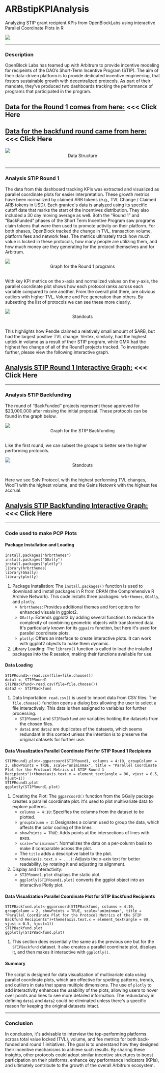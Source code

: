 # ARBstipKPIAnalysis
Analyzing STIP grant recipient KPIs from OpenBlockLabs using interactive Parallel Coordinate Plots in R

<img src="www/DemoGif.gif" align="center"/>

<hr>

### Description
OpenBlock Labs has teamed up with Arbitrum to provide incentive modeling for recipeints of the DAO’s Short-Term Incentive Program (STIP). The aim of their data-driven platform is to provide dedicated incentive engineering, that fosters sustainable growth with decentralized protocols. As part of their mandate, they’ve produced two dashboards tracking the performance of programs that participated in the program.  

## [Data for the Round 1 comes from here:](https://www.openblocklabs.com/app/arbitrum/overview) <<< Click Here

## [Data for the backfund round came from here:](https://www.openblocklabs.com/app/arbitrum/backfund/overview) <<< Click Here

<img src="www/img1.png" align="center"/>
<div align="center">Data Structure</div>
&nbsp;
&nbsp;

<hr>

### Analysis STIP Round 1

The data from this dashboard tracking KPIs was extracted and visualized as parallel coordinate plots for easier interpretation. These growth metrics have been normalized by claimed ARB tokens (e.g., TVL Change / Claimed ARB tokens in USD). Each grantee's data is analyzed using its specific cutoff date that marks the start of the incentives distribution. They also included a 30 day moving average as well. Both the “Round 1” and “BackFunded” phases of the Short Term Incentive Program saw programs claim tokens that were then used to promote activity on their platform. For both phases, OpenBlock tracked the change in TVL, transaction volume, platform fees and network fees.  The metrics ultimately track how much value is locked in these protocols, how many people are utilizing them, and how much money are they generating for the protocol themselves and for Arbitrum. 

<img src="www/img2.png" align="center"/>
<div align="center">Graph for the Round 1 programs</div>
&nbsp;
&nbsp;

With key KPI metrics on the x-axis and normalized values on the y-axis, the parallel coordinate plot shows how each protocol ranks across each variable compared to one another. From the overall plot there, are obvious outliers with higher TVL, Volume and Fee generation than others. By subsetting the list of protocols we can see these more clearly.

<img src="www/img3.png" align="center"/>
<div align="center">Standouts </div>
&nbsp;
&nbsp;

This highlights how Pendle claimed a relatively small amount of $ARB, but had the largest positive TVL change.  Vertex, similarly, had the highest uptick in volume as a result of their STIP program, while GMX had the highest fee change of all of the Round1 projects tracked. To investigate further, please view the following interactive graph.

## [Analysis STIP Round 1 Interactive Graph:]() <<< Click Here

<hr>

### Analysis STIP Backfunding

The round of “BackFunded”  projects represent those approved for $23,000,000 after missing the initial proposal.  These protocols can be found in the graph below.

<img src="www/img4.png" align="center"/>
<div align="center">Graph for the STIP Backfunding</div>
&nbsp;
&nbsp;

Like the first round, we can subset the groups to better see the higher performing protocols.

<img src="www/img5.png" align="center"/>
<div align="center">Standouts </div>
&nbsp;
&nbsp;

Here we see Solv Protocol, with the highest performing TVL changes, WooFi with the highest volume, and the Gains Netowrk with the highest fee accrual.

## [Analysis STIP Backfunding Interactive Graph:]() <<< Click Here

<hr>

### Code used to make PCP Plots

#### Package Installation and Loading

```
install.packages("hrbrthemes")
install.packages("GGally")
install.packages("plotly")
library(hrbrthemes)
library(GGally)
library(plotly)
```

1.	Package Installation: The `install.packages()` function is used to download and install packages in R from CRAN (the Comprehensive R Archive Network). This code installs three packages: `hrbrthemes`, `GGally`, and `plotly`.
	+ 	`hrbrthemes`: Provides additional themes and font options for enhanced visuals in ggplot2.
	+ 	`GGally`: Extends ggplot2 by adding several functions to reduce the complexity of combining geometric objects with transformed data. It's particularly known for its `ggpairs` function, but here it's used for parallel coordinate plots.
	+ 	`plotly`: Offers an interface to create interactive plots. It can work with ggplot2 objects to make them dynamic.
2.	Library Loading: The `library()` function is called to load the installed packages into the R session, making their functions available for use.

#### Data Loading

```
STIPRound1<-read.csv(file=file.choose())
data1 <- STIPRound1
STIPBackfund<-read.csv(file=file.choose())
data2 <- STIPBackfund
```

1.	Data Importation: `read.csv()` is used to import data from CSV files. The `file.choose()` function opens a dialog box allowing the user to select a file interactively. This data is then assigned to variables for further processing.
	+ 	`STIPRound1` and `STIPBackfund` are variables holding the datasets from the chosen files.
	+ 	`data1` and `data2` are duplicates of the datasets, which seems redundant in this context unless the intention is to preserve the original datasets for further use.

#### Data Visualization Parallel Coordinate Plot for STIP Round 1 Recipients

```
STIPRound1.plot<-ggparcoord(STIPRound1, columns = 4:10, groupColumn = 2, showPoints = TRUE, scale="uniminmax", title = "Parallel Coordinate Plot for the Protocol Metrics of STIP Round 1 Recipients")+theme(axis.text.x = element_text(angle = 90, vjust = 0.5, hjust=1))
STIPRound1.plot
ggplotly(STIPRound1.plot)
```

1.	Creating the Plot: The `ggparcoord()` function from the GGally package creates a parallel coordinate plot. It's used to plot multivariate data to explore patterns.
	+ 	`columns = 4:10`: Specifies the columns from the dataset to be plotted.
	+ 	`groupColumn = 2`: Designates a column used to group the data, which affects the color coding of the lines.
	+ 	`showPoints = TRUE`: Adds points at the intersections of lines with axes.
	+ 	`scale="uniminmax"`: Normalizes the data on a per-column basis to make it comparable across the plot.
	+ 	The `title` adds a descriptive label to the plot.
	+ 	`theme(axis.text.x = ...)`: Adjusts the x-axis text for better readability, by rotating it and adjusting its alignment.
2.	Display and Interactivity:
	+ 	`STIPRound1.plot` displays the static plot.
	+ 	`ggplotly(STIPRound1.plot)` converts the ggplot object into an interactive Plotly plot.

#### Data Visualization Parallel Coordinate Plot for STIP Backfund Recipients

```
STIPBackfund.plot<-ggparcoord(STIPBackfund, columns = 4:10, groupColumn = 2, showPoints = TRUE, scale="uniminmax", title = "Parallel Coordinate Plot for the Protocol Metrics of the STIP Backfund Recipients")+theme(axis.text.x = element_text(angle = 90, vjust = 0.5, hjust=1))
STIPBackfund.plot
ggplotly(STIPBackfund.plot)
```

1.	This section does essentially the same as the previous one but for the `STIPBackfund` dataset. It also creates a parallel coordinate plot, displays it, and then makes it interactive with `ggplotly()`.

#### Summary

The script is designed for data visualization of multivariate data using parallel coordinate plots, which are effective for spotting patterns, trends, and outliers in data that spans multiple dimensions. The use of `plotly` to add interactivity enhances the usability of the plots, allowing users to hover over points and lines to see more detailed information. The redundancy in defining `data1` and `data2` could be eliminated unless there's a specific reason for keeping the original datasets intact.

<hr>

### Conclusion

In conclusion, it's advisable to interview the top-performing platforms across total value locked (TVL), volume, and fee metrics for both back-funded and round 1 initiatives. The goal is to understand how they designed their incentive mechanisms to achieve such results. By sharing these insights, other protocols could adopt similar incentive structures to boost participation on their platforms, enhance key performance indicators (KPIs), and ultimately contribute to the growth of the overall Arbitrum ecosystem.


